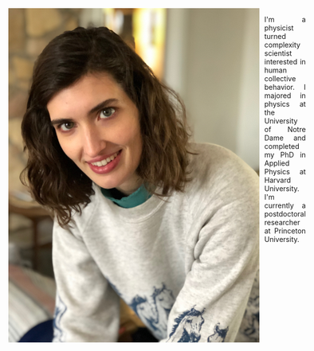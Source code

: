 <div style="display: flex; align-items: flex-start;">
<img src="Annie Stephenson photo.jpeg" alt="Alt text" style="padding-right: 10px; width="200" />
<p style="text-align: justify;">
I'm a physicist turned complexity scientist interested in human collective behavior. I majored in physics at the University of Notre Dame and completed my PhD in Applied Physics at Harvard University. I'm currently a postdoctoral researcher at Princeton University. 
</p>
</div>
